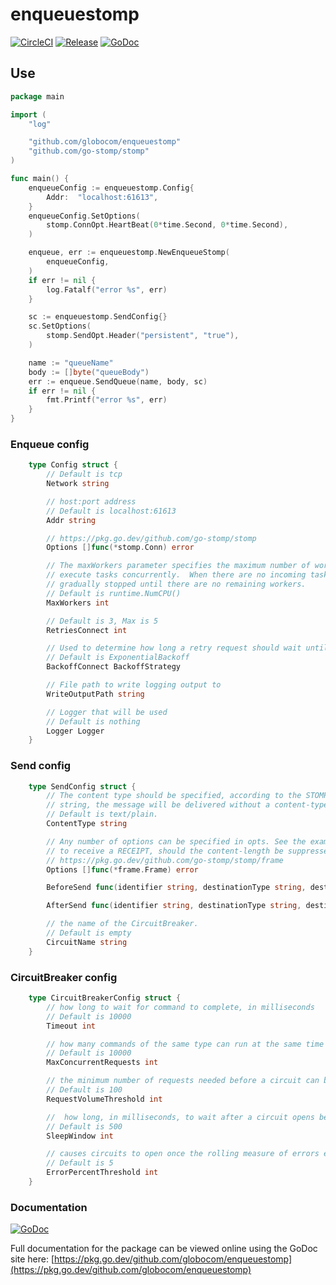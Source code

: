 # enqueuestomp

[![CircleCI](https://circleci.com/gh/globocom/enqueuestomp.svg?style=shield)](https://circleci.com/gh/globocom/enqueuestomp)
[![Release](https://img.shields.io/github/release/globocom/enqueuestomp.svg)](https://github.com/globocom/enqueuestomp/releases)
[![GoDoc]( https://godoc.org/github.com/globocom/enqueuestomp?status.svg)](https://pkg.go.dev/github.com/globocom/enqueuestomp)

## Use

```go
package main

import (
    "log"

    "github.com/globocom/enqueuestomp"
    "github.com/go-stomp/stomp"
)

func main() {
    enqueueConfig := enqueuestomp.Config{
        Addr:  "localhost:61613",
    }
    enqueueConfig.SetOptions(
        stomp.ConnOpt.HeartBeat(0*time.Second, 0*time.Second),
    )

    enqueue, err := enqueuestomp.NewEnqueueStomp(
        enqueueConfig,
    )
    if err != nil {
        log.Fatalf("error %s", err)
    }

    sc := enqueuestomp.SendConfig{}
    sc.SetOptions(
        stomp.SendOpt.Header("persistent", "true"),
    )

    name := "queueName"
    body := []byte("queueBody")
    err := enqueue.SendQueue(name, body, sc)
    if err != nil {
        fmt.Printf("error %s", err)
    }
}
```

### Enqueue config

```go
    type Config struct {
        // Default is tcp
        Network string

        // host:port address
        // Default is localhost:61613
        Addr string

        // https://pkg.go.dev/github.com/go-stomp/stomp
        Options []func(*stomp.Conn) error

        // The maxWorkers parameter specifies the maximum number of workers that can
        // execute tasks concurrently.  When there are no incoming tasks, workers are
        // gradually stopped until there are no remaining workers.
        // Default is runtime.NumCPU()
        MaxWorkers int

        // Default is 3, Max is 5
        RetriesConnect int

        // Used to determine how long a retry request should wait until attempted.
        // Default is ExponentialBackoff
        BackoffConnect BackoffStrategy

        // File path to write logging output to
        WriteOutputPath string

        // Logger that will be used
        // Default is nothing
        Logger Logger
    }
```

### Send config

```go
    type SendConfig struct {
        // The content type should be specified, according to the STOMP specification, but if contentType is an empty
        // string, the message will be delivered without a content-type header entry.
        // Default is text/plain.
        ContentType string

        // Any number of options can be specified in opts. See the examples for usage. Options include whether
        // to receive a RECEIPT, should the content-length be suppressed, and sending custom header entries.
        // https://pkg.go.dev/github.com/go-stomp/stomp/frame
        Options []func(*frame.Frame) error

        BeforeSend func(identifier string, destinationType string, destinationName string, body []byte, startTime time.Time)

        AfterSend func(identifier string, destinationType string, destinationName string, body []byte, startTime time.Time, err error)

        // the name of the CircuitBreaker.
        // Default is empty
        CircuitName string
    }
```

### CircuitBreaker config

```go
    type CircuitBreakerConfig struct {
        // how long to wait for command to complete, in milliseconds
        // Default is 10000
        Timeout int

        // how many commands of the same type can run at the same time
        // Default is 10000
        MaxConcurrentRequests int

        // the minimum number of requests needed before a circuit can be tripped due to health
        // Default is 100
        RequestVolumeThreshold int

        //  how long, in milliseconds, to wait after a circuit opens before testing for recovery
        // Default is 500
        SleepWindow int

        // causes circuits to open once the rolling measure of errors exceeds this percent of requests
        // Default is 5
        ErrorPercentThreshold int
    }
```

### Documentation

[![GoDoc]( https://godoc.org/github.com/globocom/enqueuestomp?status.svg)](https://pkg.go.dev/github.com/globocom/enqueuestomp)

Full documentation for the package can be viewed online using the GoDoc site here:
[https://pkg.go.dev/github.com/globocom/enqueuestomp](https://pkg.go.dev/github.com/globocom/enqueuestomp)
